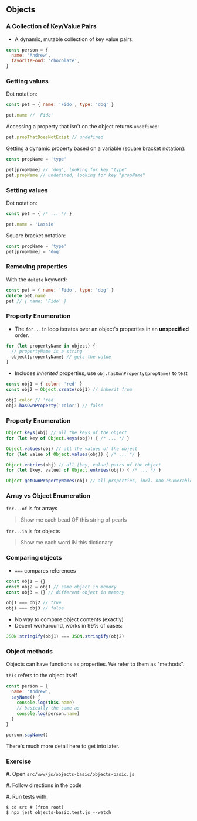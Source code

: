 ## Objects

### A Collection of Key/Value Pairs

- A dynamic, mutable collection of key value pairs:

```javascript
const person = {
  name: 'Andrew',
  favoriteFood: 'chocolate',
}
```

### Getting values

Dot notation:

```javascript
const pet = { name: 'Fido', type: 'dog' }

pet.name // 'Fido'
```

Accessing a property that isn't on the object returns `undefined`:

```javascript
pet.propThatDoesNotExist // undefined
```

Getting a dynamic property based on a variable (square bracket notation):

```javascript
const propName = 'type'

pet[propName] // 'dog', looking for key "type"
pet.propName // undefined, looking for key "propName"
```

### Setting values

Dot notation:

```javascript
const pet = { /* ... */ }

pet.name = 'Lassie'
```

Square bracket notation:

```javascript
const propName = 'type'
pet[propName] = 'dog'
```

### Removing properties

With the `delete` keyword:

```javascript
const pet = { name: 'Fido', type: 'dog' }
delete pet.name
pet // { name: 'Fido' }
```

### Property Enumeration

  - The `for...in` loop iterates over an object's properties in an **unspecified** order.

```javascript
for (let propertyName in object) {
  // propertyName is a string
  object[propertyName] // gets the value
}
```

- Includes _inherited_ properties, use `obj.hasOwnProperty(propName)` to test

```javascript
const obj1 = { color: 'red' }
const obj2 = Object.create(obj1) // inherit from 

obj2.color // 'red'
obj2.hasOwnProperty('color') // false
```

### Property Enumeration

```javascript
Object.keys(obj) // all the keys of the object
for (let key of Object.keys(obj)) { /* ... */ }

Object.values(obj) // all the values of the object
for (let value of Object.values(obj)) { /* ... */ }

Object.entries(obj) // all [key, value] pairs of the object
for (let [key, value] of Object.entries(obj)) { /* ... */ }

Object.getOwnPropertyNames(obj) // all properties, incl. non-enumerable
```

### Array vs Object Enumeration

`for...of` is for arrays

> Show me each bead OF this string of pearls

`for...in` is for objects

> Show me each word IN this dictionary

### Comparing objects

- `===` compares references

```js
const obj1 = {}
const obj2 = obj1 // same object in memory
const obj3 = {} // different object in memory

obj1 === obj2 // true
obj1 === obj3 // false
```

- No way to compare object contents (exactly)
- Decent workaround, works in 99% of cases:

```javascript
JSON.stringify(obj1) === JSON.stringify(obj2)
```

### Object methods

Objects can have functions as properties. We refer to them as "methods".

`this` refers to the object itself

```javascript
const person = {
  name: 'Andrew',
  sayName() {
    console.log(this.name)
    // basically the same as
    console.log(person.name)
  }
}

person.sayName()
```

There's much more detail here to get into later.

### Exercise

#. Open `src/www/js/objects-basic/objects-basic.js`

#. Follow directions in the code

#. Run tests with:

```shell
$ cd src # (from root)
$ npx jest objects-basic.test.js --watch
```
